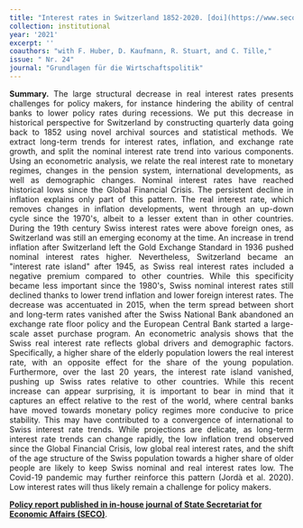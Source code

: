 ```yaml
---
title: "Interest rates in Switzerland 1852-2020. [doi](https://www.seco.admin.ch/seco/en/home/Publikationen_Dienstleistungen/Publikationen_und_Formulare/Strukturwandel_Wachstum/Wachstum/interest_rates_switzerland_1852-2020.html)"
collection: institutional
year: '2021' 
excerpt: ''
coauthors: "with F. Huber, D. Kaufmann, R. Stuart, and C. Tille,"
issue: " Nr. 24"
journal: "Grundlagen für die Wirtschaftspolitik"
---
```

<p align="justify"> <b>Summary.</b> The large structural decrease in real interest rates presents challenges for policy makers, for instance hindering the ability of central banks to lower policy rates during recessions. We put this decrease in historical perspective for Switzerland by constructing quarterly data going back to 1852 using novel archival sources and statistical methods. We extract long-term trends for interest rates, inflation, and exchange rate growth, and split the nominal interest rate trend into various components. Using an econometric analysis, we relate the real interest rate to monetary regimes, changes in the pension system, international developments, as well as demographic changes. Nominal interest rates have reached historical lows since the Global Financial Crisis. The persistent decline in inflation explains only part of this pattern. The real interest rate, which removes changes in inflation developments, went through an up-down cycle since the 1970's, albeit to a lesser extent than in other countries. During the 19th century Swiss interest rates were above foreign ones, as Switzerland was still an emerging economy at the time. An increase in trend inflation after Switzerland left the Gold Exchange Standard in 1936 pushed nominal interest rates higher. Nevertheless, Switzerland became an "interest rate island" after 1945, as Swiss real interest rates included a negative premium compared to other countries. While this specificity became less important since the 1980's, Swiss nominal interest rates still declined thanks to lower trend inflation and lower foreign interest rates. The decrease was accentuated in 2015, when the term spread between short and long-term rates vanished after the Swiss National Bank abandoned an exchange rate floor policy and the European Central Bank started a large-scale asset purchase program. An econometric analysis shows that the Swiss real interest rate reflects global drivers and demographic factors. Specifically, a higher share of the elderly population lowers the real interest rate, with an opposite effect for the share of the young population. Furthermore, over the last 20 years, the interest rate island vanished, pushing up Swiss rates relative to other countries. While this recent increase can appear surprising, it is important to bear in mind that it captures an effect relative to the rest of the world, where central banks have moved towards monetary policy regimes more conducive to price stability. This may have contributed to a convergence of international to Swiss interest rate trends. While projections are delicate, as long-term interest rate trends can change rapidly, the low inflation trend observed since the Global Financial Crisis, low global real interest rates, and the shift of the age structure of the Swiss population towards a higher share of older people are likely to keep Swiss nominal and real interest rates low. The Covid-19 pandemic may further reinforce this pattern (Jordà et al. 2020). Low interest rates will thus likely remain a challenge for policy makers.
</p>

[**Policy report published in in-house journal of State Secretariat for Economic Affairs (SECO)**](https://www.seco.admin.ch/seco/en/home/Publikationen_Dienstleistungen/Publikationen_und_Formulare/Strukturwandel_Wachstum/Wachstum/interest_rates_switzerland_1852-2020.html).
